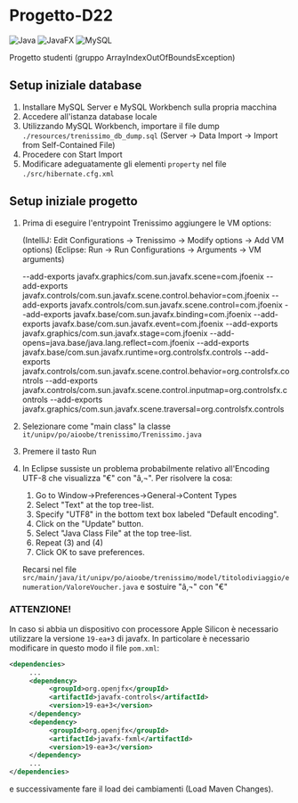 # Progetto-D22
![Java](https://img.shields.io/badge/Backend-java_17-red)
![JavaFX](https://img.shields.io/badge/Frontend-javafx_17-blueviolet)
![MySQL](https://img.shields.io/badge/Database-mysql_8-blue)

Progetto studenti (gruppo ArrayIndexOutOfBoundsException)

## Setup iniziale database
  1. Installare MySQL Server e MySQL Workbench sulla propria macchina
  2. Accedere all'istanza database locale
  3. Utilizzando MySQL Workbench, importare il file dump `./resources/trenissimo_db_dump.sql` (Server -> Data Import -> Import from Self-Contained File)
  4. Procedere con Start Import
  5. Modificare adeguatamente gli elementi `property` nel file `./src/hibernate.cfg.xml`
## Setup iniziale progetto
  1. Prima di eseguire l'entrypoint Trenissimo aggiungere le VM options:

     (IntelliJ: Edit Configurations -> Trenissimo -> Modify options -> Add VM options)
     (Eclipse: Run -> Run Configurations -> Arguments -> VM arguments)

     --add-exports
     javafx.graphics/com.sun.javafx.scene=com.jfoenix
     --add-exports
     javafx.controls/com.sun.javafx.scene.control.behavior=com.jfoenix
     --add-exports
     javafx.controls/com.sun.javafx.scene.control=com.jfoenix
     --add-exports
     javafx.base/com.sun.javafx.binding=com.jfoenix
     --add-exports
     javafx.base/com.sun.javafx.event=com.jfoenix
     --add-exports
     javafx.graphics/com.sun.javafx.stage=com.jfoenix
     --add-opens=java.base/java.lang.reflect=com.jfoenix
     --add-exports
     javafx.base/com.sun.javafx.runtime=org.controlsfx.controls
     --add-exports
     javafx.controls/com.sun.javafx.scene.control.behavior=org.controlsfx.controls
     --add-exports
     javafx.controls/com.sun.javafx.scene.control.inputmap=org.controlsfx.controls
     --add-exports
     javafx.graphics/com.sun.javafx.scene.traversal=org.controlsfx.controls
     
  2. Selezionare come "main class" la classe `it/unipv/po/aioobe/trenissimo/Trenissimo.java`
  3. Premere il tasto Run
  4. In Eclipse sussiste un problema probabilmente relativo all'Encoding UTF-8 che visualizza "€" con "â‚¬".
     Per risolvere la cosa:
       1) Go to Window->Preferences->General->Content Types
       2) Select "Text" at the top tree-list.
       3) Specify "UTF8" in the bottom text box labeled "Default encoding".
       4) Click on the "Update" button.
       5) Select "Java Class File" at the top tree-list.
       6) Repeat (3) and (4)
       7) Click OK to save preferences.
  
     Recarsi nel file `src/main/java/it/unipv/po/aioobe/trenissimo/model/titolodiviaggio/enumeration/ValoreVoucher.java`
     e sostuire "â‚¬" con "€"

### ATTENZIONE!
In caso si abbia un dispositivo con processore Apple Silicon è necessario utilizzare
la versione `19-ea+3` di javafx.
In particolare è necessario modificare in questo modo il file `pom.xml`:
```xml
<dependencies>
     ...
     <dependency>
          <groupId>org.openjfx</groupId>
          <artifactId>javafx-controls</artifactId>
          <version>19-ea+3</version>
     </dependency>
     <dependency>
          <groupId>org.openjfx</groupId>
          <artifactId>javafx-fxml</artifactId>
          <version>19-ea+3</version>
     </dependency>
     ...
</dependencies>
```
e successivamente fare il load dei cambiamenti (Load Maven Changes).
